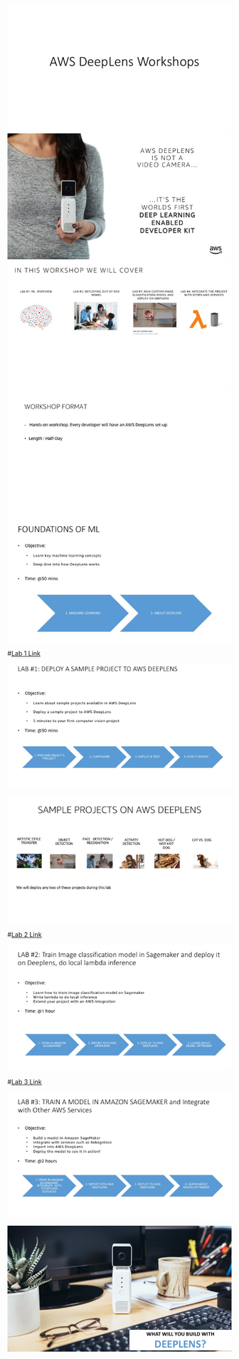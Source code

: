 ![image](/screenshots/Slide01.jpeg)
![image](/screenshots/Slide02.jpeg)
![image](/screenshots/Slide03.jpeg)
![image](/screenshots/Slide04.jpeg)
![image](/screenshots/Slide05.jpeg)

#[Lab 1 Link](https://github.com/mahendrabairagi/DeeplensWorkshop/blob/master/lab1.md)

![image](/screenshots/Slide06.jpeg)

![image](/screenshots/Slide07.jpeg)

#[Lab 2 Link](https://github.com/mahendrabairagi/DeeplensWorkshop/blob/master/lab2.md)

![image](/screenshots/Slide08.jpeg)

#[Lab 3 Link](https://github.com/mahendrabairagi/DeeplensWorkshop/blob/master/lab3.md)

![image](/screenshots/Slide09.jpeg)

![image](/screenshots/Slide10.jpeg)
